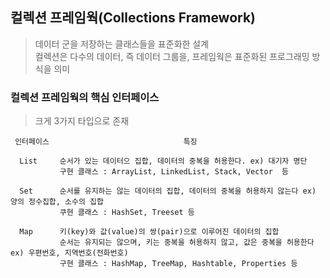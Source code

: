 ## 컬렉션 프레임웍(Collections Framework)
> 데이터 군을 저장하는 클래스들을 표준화한 설계    
> 컬렉션은 다수의 데이터, 즉 데이터 그룹을, 프레임웍은 표준화된 프로그래밍 방식을 의미

### 컬렉션 프레임웍의 핵심 인터페이스
> 크게 3가지 타입으로 존재

     인터페이스                              특징
    
      List     순서가 있는 데이터으 집합, 데이터의 중복을 허용한다. ex) 대기자 명단
               구현 클래스 : ArrayList, LinkedList, Stack, Vector  등
               
      Set      순서를 유지하는 않는 데이터의 집합, 데이터의 중복을 허용하지 않는다 ex) 양의 정수집합, 소수의 집합
               쿠현 클래스 : HashSet, Treeset 등
               
      Map      키(key)와 값(value)의 쌍(pair)으로 이루어진 데이터의 집합
               순서는 유지되는 않으며, 키는 중복을 허용하지 않고, 값은 중복을 허용한다  ex) 우편번호, 지역번호(전화번호)
               구현 클래스 : HashMap, TreeMap, Hashtable, Properties 등
